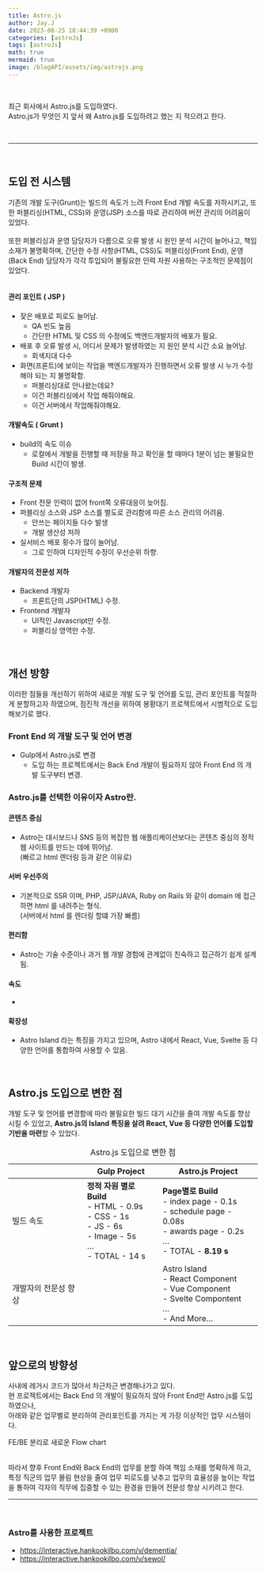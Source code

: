 ```yaml
---
title: Astro.js
author: Jay.J
date: 2023-08-25 18:44:39 +0900
categories: [astroJs]
tags: [astroJs]
math: true
mermaid: true
image: /blogAPI/assets/img/astrojs.png
---
```


<br>

최근 회사에서 Astro.js를 도입하였다.<br>
Astro.js가 무엇인 지 앞서 왜 Astro.js를 도입하려고 했는 지 적으려고 한다.

<br>

<hr>
<br>

## 도입 전 시스템
기존의 개발 도구(Grunt)는 빌드의 속도가 느려 Front End 개발 속도를 저하시키고, 또한 퍼블리싱(HTML, CSS)와 운영(JSP) 소스를 따로 관리하여 버전 관리의 어려움이 있었다.<br>
<br>
또한 퍼블리싱과 운영 담당자가 다름으로 오류 발생 시 원인 분석 시간이 늘어나고, 책임 소재가 불명확하며, 간단한 수정 사항(HTML, CSS)도 퍼블리싱(Front End), 운영(Back End) 담당자가 각각 투입되어 불필요한 인력 자원 사용하는 구조적인 문제점이 있었다.<br>

<img src="/assets/img/astro/astro_system.png" alt="">

#### 관리 포인트 ( JSP )
- 잦은 배포로 피로도 늘어남.
  - QA 빈도 높음
  - 간단한 HTML 및 CSS 의 수정에도 백엔드개발자의 배포가 필요.
- 배포 후 오류 발생 시, 어디서 문제가 발생하였는 지 원인 분석 시간 소요 늘어남.
  - 회색지대 다수
- 화면(프론트)에 보이는 작업을 백엔드개발자가 진행하면서 오류 발생 시 누가 수정해야 되는 지 불명확함.
  - 퍼블리싱대로 안나왔는데요? 
  - 이건 퍼블리싱에서 작업 해줘야해요.
  - 이건 서버에서 작업해줘야해요.

#### 개발속도 ( Grunt )
- build의 속도 이슈
  - 로컬에서 개발을 진행할 때 저장을 하고 확인을 할 때마다 1분이 넘는 불필요한 Build 시간이 발생.

#### 구조적 문제
- Front 전문 인력이 없어 front쪽 오류대응이 늦어짐.
- 퍼블리싱 소스와 JSP 소스를 별도로 관리함에 따른 소스 관리의 어려움.
  - 안쓰는 페이지들 다수 발생
  - 개발 생산성 저하
- 실서비스 배포 횟수가 많이 늘어남.
  - 그로 인하여 디자인적 수정이 우선순위 하향.

#### 개발자의 전문성 저하
- Backend 개발자
  - 프론트단의 JSP(HTML) 수정.
- Frontend 개발자
  - UI적인 Javascript만 수정.
  - 퍼블리싱 영역만 수정.

<br>

## 개선 방향
이러한 점들을 개선하기 위하여 새로운 개발 도구 및 언어를 도입, 관리 포인트를 적절하게 분할하고자 하였으며, 점진적 개선을 위하여 봉황대기 프로젝트에서 시범적으로 도입해보기로 했다.

### Front End 의 개발 도구 및 언어 변경
- Gulp에서 Astro.js로 변경
  - 도입 하는 프로젝트에서는 Back End 개발이 필요하지 않아 Front End 의 개발 도구부터 변경.

### Astro.js를 선택한 이유이자 Astro란.
#### 콘텐츠 중심
- Astro는 대시보드나 SNS 등의 복잡한 웹 애플리케이션보다는 콘텐츠 중심의 정적 웹 사이트를 만드는 데에 뛰어남.<br>
(빠르고 html 렌더링 등과 같은 이유로)
#### 서버 우선주의
- 기본적으로 SSR 이며, PHP, JSP/JAVA, Ruby on Rails 와 같이 domain 에 접근하면 html 를 내려주는 형식.<br>
(서버에서 html 를 렌더링 할떄 가장 빠름)
#### 편리함
- Astro는 기술 수준이나 과거 웹 개발 경험에 관계없이 친숙하고 접근하기 쉽게 설계됨. 
#### 속도
- <img src="/assets/img/astro/astro_system2.png" alt="">
#### 확장성
- Astro IsIand 라는 특징을 가지고 있으며, Astro 내에서 React, Vue, Svelte 등 다양한 언어를 통합하여 사용할 수 있음.

<br>

## Astro.js 도입으로 변한 점
개발 도구 및 언어를 변경함에 따라 불필요한 빌드 대기 시간을 줄여 개발 속도를 향상 시킬 수 있었고, <b>Astro.js의 Island 특징을 살려 React, Vue 등 다양한 언어를 도입할 기반을 마련</b>할 수 있었다.

<table>
  <caption>Astro.js 도입으로 변한 점</caption>
  <thead>
    <tr>
      <th scope='col'></th>
      <th scope='col'>Gulp Project</th>
      <th scope='col'>Astro.js Project</th>
</th>
    </tr>
  </thead>
  <tbody>
    <tr>
      <td>빌드 속도</td>
      <td>
        <b>정적 자원 별로 Build</b><br>
        - HTML - 0.9s<br>
        - CSS - 1s<br>
        - JS - 6s<br>
        - Image - 5s<br>
        …<br>
        - TOTAL - 14 s
      </td>
      <td>
        <b>Page별로 Build</b><br>
        - index page - 0.1s<br>
        - schedule page - 0.08s<br>
        - awards page - 0.2s<br>
        …<br>
        - TOTAL - <b>8.19 s</b><br>
      </td>
    </tr>
    <tr>
      <td>개발자의 전문성 향상</td>
      <td></td>
      <td>
        Astro Island<br>
          - React Component<br>
          - Vue Component<br>
          - Svelte Compontent<br>
          …<br>
          - And More…
      </td>
    </tr>
  </tbody>
</table>

<br>

## 앞으로의 방향성
사내에 레거시 코드가 많아서 차근차근 변경해나가고 있다.<br>
현 프로젝트에서는 Back End 의 개발이 필요하지 않아  Front End만 Astro.js를 도입하였으나,<br>
아래와 같은 업무별로 분리하여 관리포인트를 가지는 게 가장 이상적인 업무 시스템이다.

FE/BE 분리로 새로운 Flow chart
<img src="/assets/img/astro/astro_system3.png" alt="">

<br>
따라서 향후 Front End와 Back End의 업무를 분할 하여 책임 소재를 명확하게 하고, 특정 직군의 업무 몰림 현상을 줄여 업무 피로도를 낮추고 업무의 효율성을 높이는 작업을 통하여 각자의 직무에 집중할 수 있는 환경을 만들어 전문성 향상 시키려고 한다.

<br>
<hr>
<br>

### Astro를 사용한 프로젝트
- <a href="https://interactive.hankookilbo.com/v/dementia/" target="_blank">https://interactive.hankookilbo.com/v/dementia/</a>
- <a href="https://interactive.hankookilbo.com/v/sewol/" target="_blank">https://interactive.hankookilbo.com/v/sewol/</a>
<!-- 
<br>
<br>

## 참고 했던 자료 및 블로그
- <a href="https://neep305.tistory.com/67" target="_blank">https://neep305.tistory.com/67</a> -->

